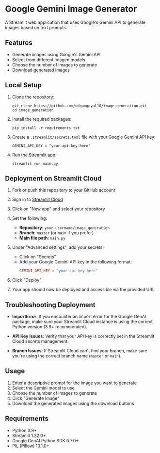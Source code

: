 # Google Gemini Image Generator

A Streamlit web application that uses Google's Gemini API to generate images based on text prompts.

## Features

- Generate images using Google's Gemini API
- Select from different Imagen models
- Choose the number of images to generate
- Download generated images

## Local Setup

1. Clone the repository:
   ```
   git clone https://github.com/udgamgoyal10/image_generation.git
   cd image_generation
   ```

2. Install the required packages:
   ```
   pip install -r requirements.txt
   ```

3. Create a `.streamlit/secrets.toml` file with your Google Gemini API key:
   ```
   GEMINI_API_KEY = "your-api-key-here"
   ```

4. Run the Streamlit app:
   ```
   streamlit run main.py
   ```

## Deployment on Streamlit Cloud

1. Fork or push this repository to your GitHub account

2. Sign in to [Streamlit Cloud](https://streamlit.io/cloud)

3. Click on "New app" and select your repository

4. Set the following:
   - **Repository**: `your-username/image_generation`
   - **Branch**: `master` (or `main` if you prefer)
   - **Main file path**: `main.py`

5. Under "Advanced settings", add your secrets:
   - Click on "Secrets"
   - Add your Google Gemini API key in the following format:
     ```toml
     GEMINI_API_KEY = "your-api-key-here"
     ```

6. Click "Deploy"

7. Your app should now be deployed and accessible via the provided URL

## Troubleshooting Deployment

- **ImportError**: If you encounter an import error for the Google GenAI package, make sure your Streamlit Cloud instance is using the correct Python version (3.9+ recommended).

- **API Key Issues**: Verify that your API key is correctly set in the Streamlit Cloud secrets management.

- **Branch Issues**: If Streamlit Cloud can't find your branch, make sure you're using the correct branch name (`master` or `main`).

## Usage

1. Enter a descriptive prompt for the image you want to generate
2. Select the Gemini model to use
3. Choose the number of images to generate
4. Click "Generate Image"
5. Download the generated images using the download buttons

## Requirements

- Python 3.9+
- Streamlit 1.32.0+
- Google GenAI Python SDK 0.7.0+
- PIL (Pillow) 10.1.0+
